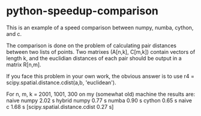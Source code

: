 # python-speedup-comparison

This is an example of a speed comparison between numpy, numba, cython, and c.

The comparison is done on the problem of calculating pair distances between two lists of points.
Two matrixes (A[n,k], C[m,k]) contain vectors of length k, and the euclidian distances of each pair should be output in a matrix R[n,m].

If you face this problem in your own work, the obvious answer is to use r4 = scipy.spatial.distance.cdist(a,b, 'euclidean').

For n, m, k = 2001, 1001, 300 on my (somewhat old) machine the results are:
naive numpy 2.02 s
hybrid numpy 0.77 s
numba 0.90 s
cython 0.65 s
naive c 1.68 s
[scipy.spatial.distance.cdist 0.27 s]
